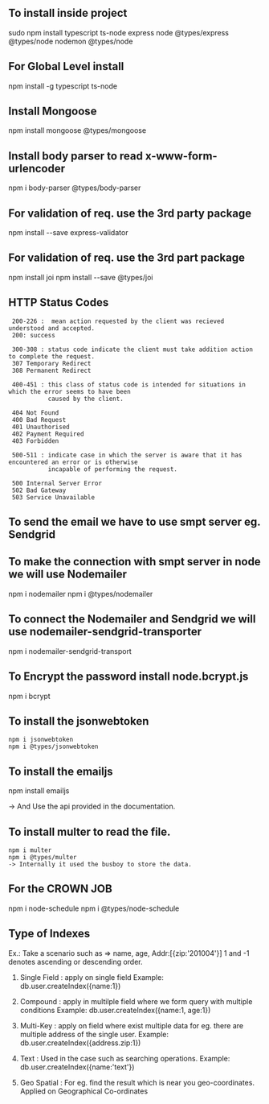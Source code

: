
## To install inside project

sudo npm install typescript ts-node express node @types/express @types/node nodemon @types/node


## For Global Level install

npm install -g typescript ts-node

## Install Mongoose

npm install mongoose @types/mongoose


## Install body parser to read x-www-form-urlencoder

npm i body-parser @types/body-parser


## For validation of req. use the 3rd party package

npm install --save express-validator


## For validation of req. use the 3rd part package

npm install joi
npm install --save @types/joi

## HTTP Status Codes
    
     200-226 :  mean action requested by the client was recieved understood and accepted.
     200: success

     300-308 : status code indicate the client must take addition action to complete the request.
     307 Temporary Redirect 
     308 Permanent Redirect

     400-451 : this class of status code is intended for situations in which the error seems to have been 
               caused by the client.
     
     404 Not Found
     400 Bad Request
     401 Unauthorised
     402 Payment Required
     403 Forbidden

     500-511 : indicate case in which the server is aware that it has encountered an error or is otherwise
               incapable of performing the request.
               
     500 Internal Server Error
     502 Bad Gateway
     503 Service Unavailable


## To send the email we have to use smpt server eg. Sendgrid


## To make the connection with smpt server in node we will use Nodemailer
      
   npm i nodemailer
   npm i @types/nodemailer

  
## To connect the Nodemailer and Sendgrid we will use nodemailer-sendgrid-transporter

   npm i nodemailer-sendgrid-transport   


## To Encrypt the password install node.bcrypt.js

   npm i bcrypt

## To install the jsonwebtoken
   
    npm i jsonwebtoken
    npm i @types/jsonwebtoken

## To install the emailjs
  
   npm install emailjs

   -> And Use the api provided in the documentation.

## To install multer to read the file.

    npm i multer
    npm i @types/multer
    -> Internally it used the busboy to store the data.


## For the CROWN JOB

   npm i node-schedule
   npm i @types/node-schedule

## Type of Indexes

   Ex.:  Take a scenario such as => name, age, Addr:[{zip:'201004'}] 
         1 and -1 denotes ascending or descending order.

   1) Single Field  : apply on single field
                      Example: db.user.createIndex({name:1})


   2) Compound  : apply in multilple field where we form query with multiple conditions
                  Example: db.user.createIndex({name:1, age:1})

   3) Multi-Key : apply on field where exist multiple data for eg. there are    
                  multiple address of the single user.
                  Example: db.user.createIndex({address.zip:1})

   4) Text : Used in the case such as searching operations.
             Example: db.user.createIndex({name:'text'})


   5) Geo Spatial : For eg. find the result which is near you geo-coordinates.
                    Applied on Geographical Co-ordinates
  








